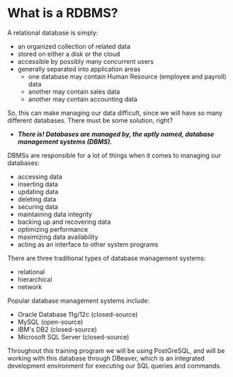 # What is a RDBMS?

A relational database is simply:

*   an organized collection of related data
*   stored on either a disk or the cloud
*   accessible by possibly many concurrent users
*   generally separated into application areas
    *   one database may contain Human Resource (employee and payroll) data
    *   another may contain sales data
    *   another may contain accounting data

 
So, this can make managing our data difficult, since we will have so many different databases. There must be some solution, right?


*   **_There is! Databases are managed by, the aptly named, database management systems (DBMS)._**
 

DBMSs are responsible for a lot of things when it comes to managing our databases:

*   accessing data
*   inserting data
*   updating data
*   deleting data
*   securing data
*   maintaining data integrity
*   backing up and recovering data
*   optimizing performance
*   maximizing data availability
*   acting as an interface to other system programs

 

There are three traditional types of database management systems:

*   relational
*   hierarchical
*   network

 

Popular database management systems include:

*   Oracle Database 11g/12c (closed-source)
*   MySQL (open-source)
*   IBM's DB2 (closed-source)
*   Microsoft SQL Server (closed-source)



Throughout this training program we will be using PostGreSQL, and will be working with this database through DBeaver, which is an integrated development environment for executing our SQL queries and commands.

